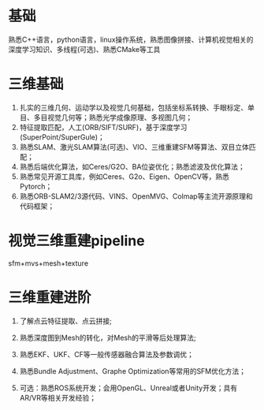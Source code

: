 # 基础

熟悉C++语言，python语言，linux操作系统，熟悉图像拼接、计算机视觉相关的深度学习知识、多线程(可选)、熟悉CMake等工具

# 三维基础

1. 扎实的三维几何、运动学以及视觉几何基础，包括坐标系转换、手眼标定、单目、多目视觉几何等；熟悉光学成像原理、多视图几何；
2. 特征提取匹配，人工(ORB/SIFT/SURF)，基于深度学习(SuperPoint/SuperGule)；
3. 熟悉SLAM、激光SLAM算法(可选)、VIO、三维重建SFM等算法、双目立体匹配；
4. 熟悉后端优化算法，如Ceres/G2O、BA位姿优化；熟悉滤波及优化算法；
5. 熟悉常见开源工具库，例如Ceres、G2o、Eigen、OpenCV等，熟悉Pytorch；
6. 熟悉ORB-SLAM2/3源代码、VINS、OpenMVG、Colmap等主流开源原理和代码框架；

# 视觉三维重建pipeline

sfm+mvs+mesh+texture

# 三维重建进阶

1. 了解点云特征提取、点云拼接;

2. 熟悉深度图到Mesh的转化，对Mesh的平滑等后处理算法;

3. 熟悉EKF、UKF、CF等一般传感器融合算法及参数调优；

4. 熟悉Bundle Adjustment、Graphe Optimization等常用的SFM优化方法；

5. 可选：熟悉ROS系统开发；会用OpenGL、Unreal或者Unity开发；具有AR/VR等相关开发经验；

   